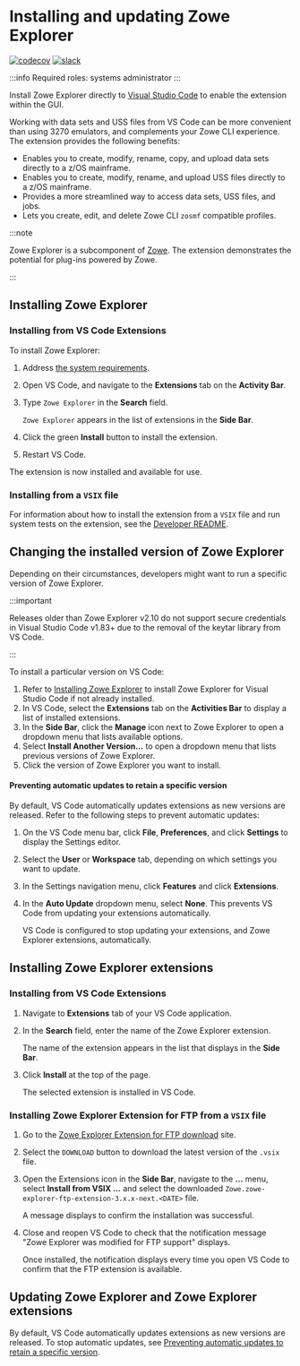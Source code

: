 # Installing and updating Zowe Explorer

<a href="https://app.codecov.io/gh/zowe/zowe-explorer-vscode"><img src="https://codecov.io/gh/zowe/vscode-extension-for-zowe/branch/main/graph/badge.svg" alt="codecov" scope="external"/></a>
<a href="https://app.slack.com/client/T1BAJVCTY/CUVE37Z5F"><img src="https://img.shields.io/badge/chat-on%20Slack-blue" alt="slack" scope="external"/></a>

:::info Required roles: systems administrator
:::

Install Zowe Explorer directly to [Visual Studio Code](https://code.visualstudio.com/) to enable the extension within the GUI. 

Working with data sets and USS files from VS Code can be more convenient than using 3270 emulators, and complements your Zowe CLI experience. The extension provides the following benefits:

- Enables you to create, modify, rename, copy, and upload data sets directly to a z/OS mainframe.
- Enables you to create, modify, rename, and upload USS files directly to a z/OS mainframe.
- Provides a more streamlined way to access data sets, USS files, and jobs.
- Lets you create, edit, and delete Zowe CLI `zosmf` compatible profiles.

:::note

Zowe Explorer is a subcomponent of [Zowe](https://zowe.org/home/). The extension demonstrates the potential for plug-ins powered by Zowe.

:::

## Installing Zowe Explorer

### Installing from VS Code Extensions

To install Zowe Explorer:

1. Address [the system requirements](#system-requirements).
2. Open VS Code, and navigate to the **Extensions** tab on the **Activity Bar**.
3. Type `Zowe Explorer` in the **Search** field.

   `Zowe Explorer` appears in the list of extensions in the **Side Bar**.
4. Click the green **Install** button to install the extension.
5. Restart VS Code.

The extension is now installed and available for use.

### Installing from a `VSIX` file

For information about how to install the extension from a `VSIX` file and run system tests on the extension, see the [Developer README](https://github.com/zowe/vscode-extension-for-zowe#build-locally).

## Changing the installed version of Zowe Explorer

Depending on their circumstances, developers might want to run a specific version of Zowe Explorer.

:::important

Releases older than Zowe Explorer v2.10 do not support secure credentials in Visual Studio Code v1.83+ due to the removal of the keytar library from VS Code.

:::

To install a particular version on VS Code:

1. Refer to [Installing Zowe Explorer](#installing-zowe-explorer) to install Zowe Explorer for Visual Studio Code if not already installed.
2. In VS Code, select the **Extensions** tab on the **Activities Bar** to display a list of installed extensions.
3. In the **Side Bar**, click the **Manage** icon next to Zowe Explorer to open a dropdown menu that lists available options.
4. Select **Install Another Version…** to open a dropdown menu that lists previous versions of Zowe Explorer.
5. Click the version of Zowe Explorer you want to install.

#### Preventing automatic updates to retain a specific version

By default, VS Code automatically updates extensions as new versions are released. Refer to the following steps to prevent automatic updates:

1. On the VS Code menu bar, click **File**, **Preferences**, and click **Settings** to display the Settings editor.
2. Select the **User** or **Workspace** tab, depending on which settings you want to update.
3. In the Settings navigation menu, click **Features** and click **Extensions**.
4. In the **Auto Update** dropdown menu, select **None**. This prevents VS Code from updating your extensions automatically.

      VS Code is configured to stop updating your extensions, and Zowe Explorer extensions, automatically.

## Installing Zowe Explorer extensions

### Installing from VS Code Extensions

1. Navigate to **Extensions** tab of your VS Code application.
2. In the **Search** field, enter the name of the Zowe Explorer extension.

    The name of the extension appears in the list that displays in the **Side Bar**.

3. Click **Install** at the top of the page.

   The selected extension is installed in VS Code.


### Installing Zowe Explorer Extension for FTP from a `VSIX` file

1. Go to the [Zowe Explorer Extension for FTP download](https://open-vsx.org/extension/Zowe/zowe-explorer-ftp-extension) site.

2. Select the `DOWNLOAD` button to download the latest version of the `.vsix` file.

3. Open the Extensions icon in the **Side Bar**, navigate to the **...** menu, select **Install from VSIX ...** and select the downloaded `Zowe.zowe-explorer-ftp-extension-3.x.x-next.<DATE>` file.

      A message displays to confirm the installation was successful.

4. Close and reopen VS Code to check that the notification message "Zowe Explorer was modified for FTP support" displays.

   Once installed, the notification displays every time you open VS Code to confirm that the FTP extension is available.

## Updating Zowe Explorer and Zowe Explorer extensions

By default, VS Code automatically updates extensions as new versions are released. To stop automatic updates, see [Preventing automatic updates to retain a specific version](#preventing-automatic-updates-to-retain-a-specific-version).
